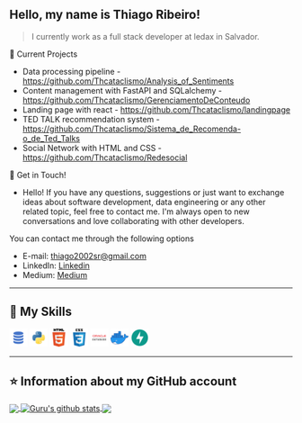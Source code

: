 ##  Hello, my name is <strong>Thiago Ribeiro!</strong>

> I currently work as a full stack developer at ledax in Salvador.

🔭 Current Projects
- Data processing pipeline - https://github.com/Thcataclismo/Analysis_of_Sentiments
- Content management with FastAPI and SQLalchemy - https://github.com/Thcataclismo/GerenciamentoDeConteudo
- Landing page with react - https://github.com/Thcataclismo/landingpage
- TED TALK recommendation system - https://github.com/Thcataclismo/Sistema_de_Recomenda-o_de_Ted_Talks
- Social Network with HTML and CSS - https://github.com/Thcataclismo/Redesocial

💬 Get in Touch!
- Hello! If you have any questions, suggestions or just want to exchange ideas about software development, data engineering or any other related topic, feel free to contact me. I'm always open to new conversations and love collaborating with other developers.

You can contact me through the following options

- E-mail: thiago2002sr@gmail.com
- LinkedIn: [Linkedin](https://www.linkedin.com/in/thiago-ribeiroml/)
- Medium: [Medium](https://medium.com/@thiago2002sr)

----

## 🚀 My Skills

<code><img height="32" src="https://raw.githubusercontent.com/github/explore/main/topics/sql/sql.png" alt="MYSQL"/></code>
<code><img height="32" src="https://raw.githubusercontent.com/github/explore/main/topics/python/python.png" alt="PYTHON"/></code>
<code><img height="32" src="https://raw.githubusercontent.com/github/explore/main/topics/html/html.png" alt="HTML"/></code>
<code><img height="32" src="https://raw.githubusercontent.com/github/explore/main/topics/css/css.png" alt="CSS"/></code>
<code><img height="32" src="https://raw.githubusercontent.com/github/explore/main/topics/oracle-database/oracle-database.png" alt="ORACLE"/></code>
<code><img height="32" src="https://raw.githubusercontent.com/github/explore/main/topics/docker-image/docker-image.png" alt="DOCKER"/></code>
<code><img height="32" src="https://raw.githubusercontent.com/github/explore/main/topics/fastapi/fastapi.png" alt="FASTAPI"/></code>


---

## ⭐ Information about my GitHub account
<a href="https://github.com/thiagoribeiro00">
  <img align="center" src="https://github-readme-stats.vercel.app/api/top-langs/?username=thiagoribeiro00&theme=light&hide_langs_below=1" />
</a>
<a href="https://github.com/thiagoribeiro00">
 <img align="center" src="https://github-readme-stats.vercel.app/api?username=thiagoribeiro00&show_icons=true&theme=light&line_height=27" alt="Guru's github stats"/>
</a>
<a href="https://github.com/thiagoribeiro00/ComposeCookBook">
  <img align="center" src="https://github-readme-stats.vercel.app/api/pin/?username=thiagoribeiro00&repo=ComposeCookBook&theme=light" />
